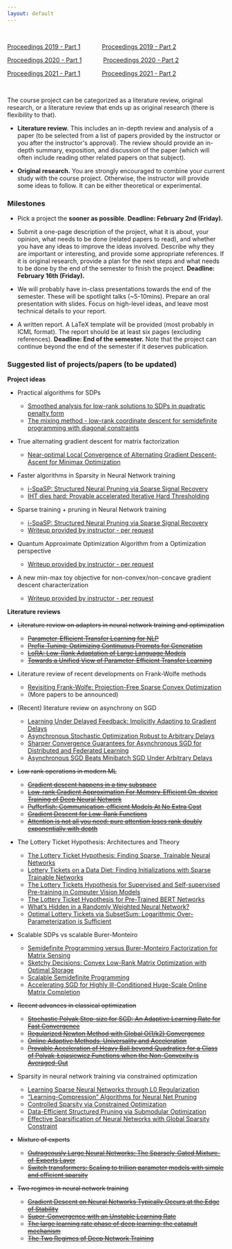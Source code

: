 ```yaml
---
layout: default
---
```


&nbsp;

[Proceedings 2019 - Part 1](/schedule/images/Proceedings2019_Part1.pdf) &emsp;&emsp;&emsp;   [Proceedings 2019 - Part 2](/schedule/images/Proceedings2019_Part2.pdf)

[Proceedings 2020 - Part 1](/schedule/images/Proceedings2020_Part1.pdf) &emsp;&emsp;&emsp;   [Proceedings 2020 - Part 2](/schedule/images/Proceedings2020_Part2.pdf)

[Proceedings 2021 - Part 1](/schedule/images/Proceedings2021_Part1.pdf) &emsp;&emsp;&emsp;   [Proceedings 2021 - Part 2](/schedule/images/Proceedings2021_Part2.pdf)

&nbsp;

The course project can be categorized as a literature review, original research, or a literature review that ends up as original research (there is flexibility to that).

- **Literature review.** This includes an in-depth review and analysis of a paper (to be selected from a list of papers provided by the instructor or you after the instructor's approval). The review should provide an in-depth summary, exposition, and discussion of the paper (which will often include reading other related papers on that subject).

- **Original research.** You are strongly encouraged to combine your current study with the course project. Otherwise, the instructor will provide some ideas to follow. It can be either theoretical or experimental. 

### Milestones

- Pick a project the **sooner as possible**. **Deadline: February 2nd (Friday).**

- Submit a one-page description of the project, what it is about, your opinion, what needs to be done (related papers to read), and whether you have any ideas to improve the ideas involved. Describe why they are important or interesting, and provide some appropriate references. If it is original research, provide a plan for the next steps and what needs to be done by the end of the semester to finish the project. **Deadline: February 16th (Friday).**

- We will probably have in-class presentations towards the end of the semester. These will be spotlight talks (~5-10mins). Prepare an oral presentation with slides. Focus on high-level ideas, and leave most technical details to your report.

- A written report. A LaTeX template will be provided (most probably in ICML format). The report should be at least six pages (excluding references). **Deadline: End of the semester.** Note that the project can continue beyond the end of the semester if it deserves publication.

### Suggested list of projects/papers (to be updated)

**Project ideas**
  
- Practical algorithms for SDPs
  - [Smoothed analysis for low-rank solutions to SDPs in quadratic penalty form](https://arxiv.org/pdf/1803.00186.pdf)
  - [The mixing method - low-rank coordinate descent for semidefinite programming with diagonal constraints](https://arxiv.org/pdf/1706.00476.pdf)

- True alternating gradient descent for matrix factorization
  - [Near-optimal Local Convergence of Alternating Gradient Descent-Ascent for Minimax Optimization](https://arxiv.org/pdf/2102.09468.pdf)

- Faster algorithms in Sparsity in Neural Network training
  - [i-SpaSP: Structured Neural Pruning via Sparse Signal Recovery](https://arxiv.org/pdf/2112.04905.pdf)
  - [IHT dies hard: Provable accelerated Iterative Hard Thresholding](https://arxiv.org/pdf/1712.09379.pdf)

- Sparse training + pruning in Neural Network training
  - [i-SpaSP: Structured Neural Pruning via Sparse Signal Recovery](https://arxiv.org/pdf/2112.04905.pdf)
  - [Writeup provided by instructor - per request]()

- Quantum Approximate Optimization Algorithm from a Optimization perspective
  - [Writeup provided by instructor - per request]()

- A new min-max toy objective for non-convex/non-concave gradient descent characterization
  - [Writeup provided by instructor - per request]()

**Literature reviews**

- ~~Literature review on adapters in neural network training and optimization~~
  - ~~[Parameter-Efficient Transfer Learning for NLP](https://arxiv.org/pdf/1902.00751.pdf)~~
  - ~~[Prefix-Tuning: Optimizing Continuous Prompts for Generation](https://arxiv.org/pdf/2101.00190.pdf)~~
  - ~~[LoRA: Low-Rank Adaptation of Large Language Models](https://arxiv.org/pdf/2106.09685.pdf)~~
  - ~~[Towards a Unified View of Parameter-Efficient Transfer Learning](https://arxiv.org/pdf/2110.04366.pdf)~~

- Literature review of recent developments on Frank-Wolfe methods
  - [Revisiting Frank-Wolfe: Projection-Free Sparse Convex Optimization](http://m8j.net/math/revisited-FW.pdf)
  - (More papers to be announced)
  
- (Recent) literature review on asynchrony on SGD
  - [Learning Under Delayed Feedback: Implicitly Adapting to Gradient Delays](https://arxiv.org/pdf/2106.12261.pdf)
  - [Asynchronous Stochastic Optimization Robust to Arbitrary Delays](https://proceedings.neurips.cc/paper/2021/file/4b85256c4881edb6c0776df5d81f6236-Paper.pdf)
  - [Sharper Convergence Guarantees for Asynchronous SGD for Distributed and Federated Learning](https://arxiv.org/pdf/2206.08307.pdf)
  - [Asynchronous SGD Beats Minibatch SGD Under Arbitrary Delays](https://arxiv.org/pdf/2206.07638.pdf)

- ~~Low rank operations in modern ML~~
  - ~~[Gradient descent happens in a tiny subspace](https://arxiv.org/pdf/1812.04754.pdf)~~
  - ~~[Low-rank Gradient Approximation For Memory-Efficient On-device Training of Deep Neural Network](https://arxiv.org/pdf/2001.08885.pdf)~~
  - ~~[Pufferfish: Communication-efficient Models At No Extra Cost](https://arxiv.org/pdf/2103.03936.pdf)~~
  - ~~[Gradient Descent for Low-Rank Functions](https://arxiv.org/pdf/2206.08257.pdf)~~
  - ~~[Attention is not all you need: pure attention loses rank doubly exponentially with depth](https://arxiv.org/pdf/2103.03404.pdf)~~

- The Lottery Ticket Hypothesis: Architectures and Theory
  - [The Lottery Ticket Hypothesis: Finding Sparse, Trainable Neural Networks](https://arxiv.org/pdf/1803.03635.pdf)
  - [Lottery Tickets on a Data Diet: Finding Initializations with Sparse Trainable Networks](https://arxiv.org/pdf/2206.01278.pdf)
  - [The Lottery Tickets Hypothesis for Supervised and Self-supervised Pre-training in Computer Vision Models](https://openaccess.thecvf.com/content/CVPR2021/papers/Chen_The_Lottery_Tickets_Hypothesis_for_Supervised_and_Self-Supervised_Pre-Training_in_CVPR_2021_paper.pdf)
  - [The Lottery Ticket Hypothesis for Pre-Trained BERT Networks](https://proceedings.neurips.cc/paper/2020/file/b6af2c9703f203a2794be03d443af2e3-Paper.pdf)
  - [What’s Hidden in a Randomly Weighted Neural Network?](https://arxiv.org/pdf/1911.13299.pdf)
  - [Optimal Lottery Tickets via SubsetSum: Logarithmic Over-Parameterization is Sufficient](https://proceedings.neurips.cc/paper/2020/file/1b742ae215adf18b75449c6e272fd92d-Paper.pdf)

- Scalable SDPs vs scalable Burer-Monteiro
  - [Semidefinite Programming versus Burer-Monteiro Factorization for Matrix Sensing](https://arxiv.org/pdf/2208.07469.pdf)
  - [Sketchy Decisions: Convex Low-Rank Matrix Optimization with Optimal Storage](https://arxiv.org/pdf/1702.06838.pdf)
  - [Scalable Semidefinite Programming](https://arxiv.org/pdf/1912.02949.pdf)
  - [Accelerating SGD for Highly Ill-Conditioned Huge-Scale Online Matrix Completion](https://arxiv.org/pdf/2208.11246.pdf)

- ~~Recent advances in classical optimization~~
  - ~~[Stochastic Polyak Step-size for SGD: An Adaptive Learning Rate for Fast Convergence](https://arxiv.org/pdf/2002.10542.pdf)~~
  - ~~[Regularized Newton Method with Global O(1/k2) Convergence](https://arxiv.org/pdf/2112.02089.pdf)~~
  - ~~[Online Adaptive Methods, Universality and Acceleration](https://arxiv.org/pdf/1809.02864.pdf)~~
  - ~~[Provable Acceleration of Heavy Ball beyond Quadratics for a Class of Polyak-Łojasiewicz Functions when the Non-Convexity is Averaged-Out](https://arxiv.org/pdf/2206.11872.pdf)~~

- Sparsity in neural network training via constrained optimization
  - [Learning Sparse Neural Networks through L0 Regularization](https://arxiv.org/pdf/1712.01312.pdf)
  - [“Learning-Compression” Algorithms for Neural Net Pruning](https://faculty.ucmerced.edu/mcarreira-perpinan/papers/cvpr18.pdf)
  - [Controlled Sparsity via Constrained Optimization](https://arxiv.org/pdf/2208.04425.pdf)
  - [Data-Efficient Structured Pruning via Submodular Optimization](https://arxiv.org/pdf/2203.04940.pdf)
  - [Effective Sparsification of Neural Networks with Global Sparsity Constraint](https://arxiv.org/pdf/2105.01571.pdf)

- ~~Mixture of experts~~
  - ~~[Outrageously Large Neural Networks: The Sparsely-Gated Mixture-of-Experts Layer](https://arxiv.org/pdf/1701.06538.pdf)~~
  - ~~[Switch transformers: Scaling to trillion parameter models with simple and efficient sparsity](https://arxiv.org/pdf/2101.03961.pdf)~~

- ~~Two regimes in neural network training~~
  - ~~[Gradient Descent on Neural Networks Typically Occurs at the Edge of Stability](https://arxiv.org/pdf/2103.00065.pdf)~~
  - ~~[Super-Convergence with an Unstable Learning Rate](https://arxiv.org/pdf/2102.10734.pdf)~~
  - ~~[The large learning rate phase of deep learning: the catapult mechanism](https://arxiv.org/pdf/2003.02218.pdf)~~
  - ~~[The Two Regimes of Deep Network Training](https://arxiv.org/pdf/2002.10376.pdf)~~

  
      
&nbsp;
&nbsp;
